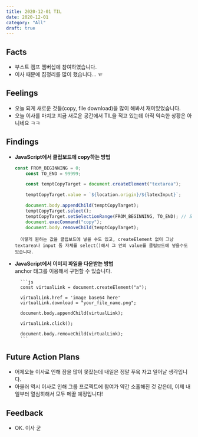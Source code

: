 ```yaml
---
title: 2020-12-01 TIL
date: 2020-12-01
category: "All"
draft: true
---
```


## Facts

- 부스트 캠프 멤버십에 참여하였습니다.
- 이사 때문에 집정리를 많이 했습니다... ㅠ

## Feelings

- 오늘 되게 새로운 것들(copy, file download)을 많이 해봐서 재미있었습니다.
- 오늘 이사를 마치고 지금 새로운 공간에서 TIL을 적고 있는데 아직 익숙한 상황은 아니네요 ㅋㅋ

## Findings

- **JavaScript에서 클립보드에 copy하는 방법**  

    ```js
    const FROM_BEGINNING = 0;
		const TO_END = 99999;

		const temptCopyTarget = document.createElement("textarea");

		temptCopyTarget.value = `${location.origin}/${latexInput}`;

		document.body.appendChild(temptCopyTarget);
		temptCopyTarget.select();
		temptCopyTarget.setSelectionRange(FROM_BEGINNING, TO_END); // 모바일 환경에서 필요한 로직입니다
		document.execCommand("copy");
		document.body.removeChild(temptCopyTarget);
    ```

		이렇게 원하는 값을 클립보드에 넣을 수도 있고, createElement 없이 그냥 textarea나 input 돔 자체를 select()해서 그 안의 value를 클립보드에 넣을수도 있습니다.

- **JavaScript에서 이미지 파일을 다운받는 방법**  
	anchor 태그를 이용해서 구현할 수 있습니다.

		```js
		const virtualLink = document.createElement("a");

		virtualLink.href = 'image base64 here'
		virtualLink.download = "your_file_name.png";

		document.body.appendChild(virtualLink);
		
		virtualLink.click();
		
		document.body.removeChild(virtualLink);
		```

## Future Action Plans

- 어제오늘 이사로 인해 잠을 많이 못잤는데 내일은 정말 푸욱 자고 일어날 생각입니다.
- 아울러 역시 이사로 인해 그룹 프로젝트에 참여가 약간 소홀해진 것 같은데, 이제 내일부터 열심히해서 모두 메꿀 예정입니다!

## Feedback

- OK. 이사 굳
